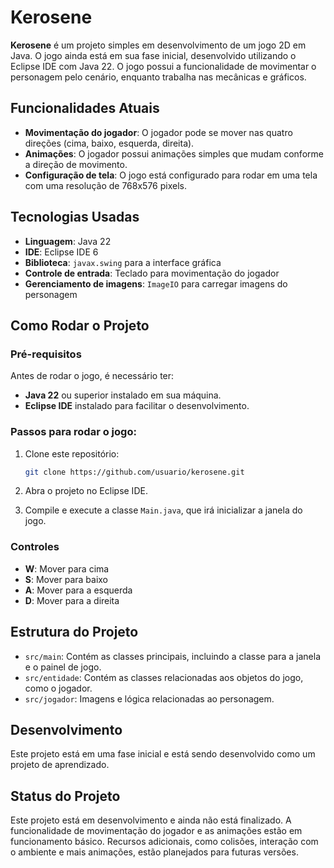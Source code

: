 
# Kerosene

**Kerosene** é um projeto simples em desenvolvimento de um jogo 2D em Java. O jogo ainda está em sua fase inicial, desenvolvido utilizando o Eclipse IDE com Java 22. O jogo possui a funcionalidade de movimentar o personagem pelo cenário, enquanto trabalha nas mecânicas e gráficos.

## Funcionalidades Atuais

- **Movimentação do jogador**: O jogador pode se mover nas quatro direções (cima, baixo, esquerda, direita).
- **Animações**: O jogador possui animações simples que mudam conforme a direção de movimento.
- **Configuração de tela**: O jogo está configurado para rodar em uma tela com uma resolução de 768x576 pixels.

## Tecnologias Usadas

- **Linguagem**: Java 22
- **IDE**: Eclipse IDE 6
- **Biblioteca**: `javax.swing` para a interface gráfica
- **Controle de entrada**: Teclado para movimentação do jogador
- **Gerenciamento de imagens**: `ImageIO` para carregar imagens do personagem

## Como Rodar o Projeto

### Pré-requisitos

Antes de rodar o jogo, é necessário ter:

- **Java 22** ou superior instalado em sua máquina.
- **Eclipse IDE** instalado para facilitar o desenvolvimento.

### Passos para rodar o jogo:

1. Clone este repositório:
   ```bash
   git clone https://github.com/usuario/kerosene.git
   ```

2. Abra o projeto no Eclipse IDE.

3. Compile e execute a classe `Main.java`, que irá inicializar a janela do jogo.

### Controles

- **W**: Mover para cima
- **S**: Mover para baixo
- **A**: Mover para a esquerda
- **D**: Mover para a direita

## Estrutura do Projeto

- `src/main`: Contém as classes principais, incluindo a classe para a janela e o painel de jogo.
- `src/entidade`: Contém as classes relacionadas aos objetos do jogo, como o jogador.
- `src/jogador`: Imagens e lógica relacionadas ao personagem.

## Desenvolvimento

Este projeto está em uma fase inicial e está sendo desenvolvido como um projeto de aprendizado. 

## Status do Projeto

Este projeto está em desenvolvimento e ainda não está finalizado. A funcionalidade de movimentação do jogador e as animações estão em funcionamento básico. Recursos adicionais, como colisões, interação com o ambiente e mais animações, estão planejados para futuras versões.
